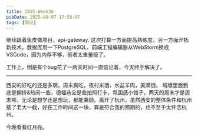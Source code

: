 ```yaml
---
title: 2025-Week36
pubDate: 2025-09-07 17:58:47
tags: [周记]
---
```


继续跟着鱼皮做项目，api-gateway.
这次打算一方面提高熟练度，另一方面开拓新技术。数据库用一下PostgreSQL、前端工程编辑器从WebStorm换成VSCode，因为内存不够，前者太重量级了。

工作上，倒是有个bug花了一两天时间一直惦记着，今天终于解决了。

---

西安的好吃的还是多啊，周末爽吃，夜村米酒，水盆羊肉，美滴很。
城墙里面到底是拥挤&热闹一些，德福巷全是些拍照打卡，氛围感小馆子。两天的周末才是周末嘛，无论是想学还是想玩，都能兼顾。离开了杭州，虽然西安的整体条件和杭州插了老大一截，好在工作时间这一块，算是符合我的预期的，也不至于太怀念杭州。

今晚看看红月亮。
